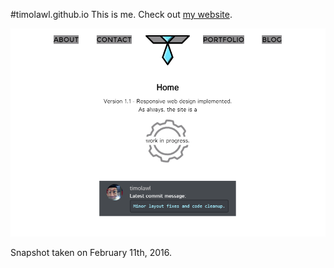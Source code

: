 #timolawl.github.io
This is me. Check out [my website](http://timolawl.github.io).

![Timolawl.github.io website screenshot](/static/images/meta/webpage_snapshot.png "Timolawl.github.io website screenshot")

Snapshot taken on February 11th, 2016.


